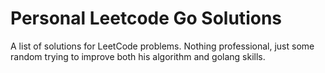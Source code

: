 # Personal Leetcode Go Solutions

A list of solutions for LeetCode problems. Nothing professional, just some random trying to improve both his algorithm and golang skills.